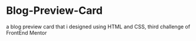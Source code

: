# Blog-Preview-Card
a blog preview card that i designed using HTML and CSS, third challenge of FrontEnd Mentor
